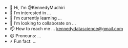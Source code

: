 - 👋 Hi, I’m @KennedyMuchiri
- 👀 I’m interested in ...
- 🌱 I’m currently learning ...
- 💞️ I’m looking to collaborate on ...
- 📫 How to reach me ... kennedydatascience@gmail.com
- 😄 Pronouns: ...
- ⚡ Fun fact: ...

<!---
KennedyMuchiri/KennedyMuchiri is a ✨ special ✨ repository because its `README.md` (this file) appears on your GitHub profile.
You can click the Preview link to take a look at your changes.
--->
